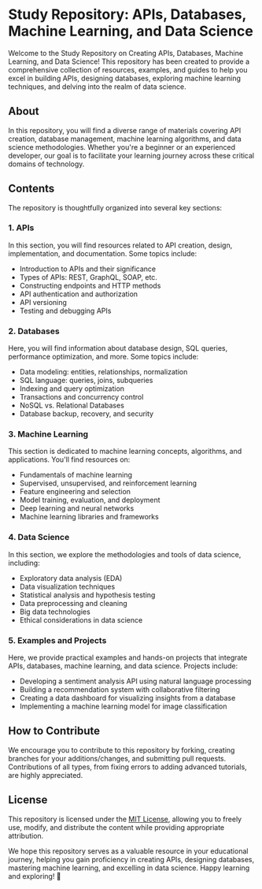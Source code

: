 # Study Repository: APIs, Databases, Machine Learning, and Data Science

Welcome to the Study Repository on Creating APIs, Databases, Machine Learning, and Data Science! This repository has been created to provide a comprehensive collection of resources, examples, and guides to help you excel in building APIs, designing databases, exploring machine learning techniques, and delving into the realm of data science.

## About

In this repository, you will find a diverse range of materials covering API creation, database management, machine learning algorithms, and data science methodologies. Whether you're a beginner or an experienced developer, our goal is to facilitate your learning journey across these critical domains of technology.

## Contents

The repository is thoughtfully organized into several key sections:

### 1. APIs

In this section, you will find resources related to API creation, design, implementation, and documentation. Some topics include:

- Introduction to APIs and their significance
- Types of APIs: REST, GraphQL, SOAP, etc.
- Constructing endpoints and HTTP methods
- API authentication and authorization
- API versioning
- Testing and debugging APIs

### 2. Databases

Here, you will find information about database design, SQL queries, performance optimization, and more. Some topics include:

- Data modeling: entities, relationships, normalization
- SQL language: queries, joins, subqueries
- Indexing and query optimization
- Transactions and concurrency control
- NoSQL vs. Relational Databases
- Database backup, recovery, and security

### 3. Machine Learning

This section is dedicated to machine learning concepts, algorithms, and applications. You'll find resources on:

- Fundamentals of machine learning
- Supervised, unsupervised, and reinforcement learning
- Feature engineering and selection
- Model training, evaluation, and deployment
- Deep learning and neural networks
- Machine learning libraries and frameworks

### 4. Data Science

In this section, we explore the methodologies and tools of data science, including:

- Exploratory data analysis (EDA)
- Data visualization techniques
- Statistical analysis and hypothesis testing
- Data preprocessing and cleaning
- Big data technologies
- Ethical considerations in data science

### 5. Examples and Projects

Here, we provide practical examples and hands-on projects that integrate APIs, databases, machine learning, and data science. Projects include:

- Developing a sentiment analysis API using natural language processing
- Building a recommendation system with collaborative filtering
- Creating a data dashboard for visualizing insights from a database
- Implementing a machine learning model for image classification

## How to Contribute

We encourage you to contribute to this repository by forking, creating branches for your additions/changes, and submitting pull requests. Contributions of all types, from fixing errors to adding advanced tutorials, are highly appreciated.

## License

This repository is licensed under the [MIT License](LICENSE), allowing you to freely use, modify, and distribute the content while providing appropriate attribution.

We hope this repository serves as a valuable resource in your educational journey, helping you gain proficiency in creating APIs, designing databases, mastering machine learning, and excelling in data science. Happy learning and exploring! 🚀
